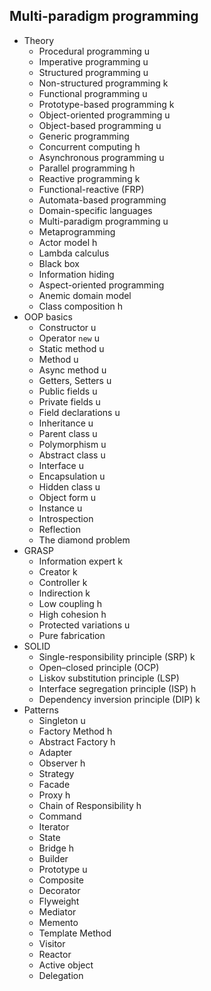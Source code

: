 ## Multi-paradigm programming

- Theory
  - Procedural programming u
  - Imperative programming u
  - Structured programming u
  - Non-structured programming k
  - Functional programming u
  - Prototype-based programming k
  - Object-oriented programming u
  - Object-based programming u
  - Generic programming
  - Concurrent computing h
  - Asynchronous programming u
  - Parallel programming h
  - Reactive programming k
  - Functional-reactive (FRP)
  - Automata-based programming
  - Domain-specific languages
  - Multi-paradigm programming u
  - Metaprogramming
  - Actor model h
  - Lambda calculus
  - Black box
  - Information hiding
  - Aspect-oriented programming
  - Anemic domain model
  - Class composition h
- OOP basics
  - Constructor u
  - Operator `new` u
  - Static method u
  - Method u
  - Async method u
  - Getters, Setters u
  - Public fields u
  - Private fields u
  - Field declarations u
  - Inheritance u
  - Parent class u
  - Polymorphism u
  - Abstract class u
  - Interface u
  - Encapsulation u
  - Hidden class u
  - Object form u
  - Instance u
  - Introspection
  - Reflection
  - The diamond problem
- GRASP
  - Information expert k
  - Creator k
  - Controller k
  - Indirection k
  - Low coupling h
  - High cohesion h
  - Protected variations u
  - Pure fabrication
- SOLID
  - Single-responsibility principle (SRP) k
  - Open–closed principle (OCP)
  - Liskov substitution principle (LSP)
  - Interface segregation principle (ISP) h
  - Dependency inversion principle (DIP) k
- Patterns
  - Singleton u
  - Factory Method h
  - Abstract Factory h
  - Adapter
  - Observer h
  - Strategy
  - Facade
  - Proxy h
  - Chain of Responsibility h
  - Command
  - Iterator
  - State
  - Bridge h
  - Builder
  - Prototype u
  - Composite
  - Decorator
  - Flyweight
  - Mediator
  - Memento
  - Template Method
  - Visitor
  - Reactor
  - Active object
  - Delegation
